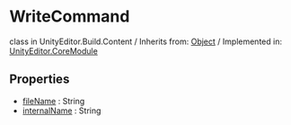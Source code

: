 # WriteCommand
class in UnityEditor.Build.Content
 / Inherits from: <a href="https://docs.unity3d.com/6000.0/Documentation/ScriptReference/Object.html" target="_blank">Object</a> / Implemented in: <a href="https://docs.unity3d.com/6000.0/Documentation/ScriptReference/UnityEditor.CoreModule.html" target="_blank">UnityEditor.CoreModule</a>
## Properties
- <a href="https://docs.unity3d.com/6000.0/Documentation/ScriptReference/WriteCommand-fileName.html" target="_blank">fileName</a> : String
- <a href="https://docs.unity3d.com/6000.0/Documentation/ScriptReference/WriteCommand-internalName.html" target="_blank">internalName</a> : String
